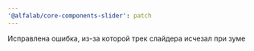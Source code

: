 ```yaml
---
'@alfalab/core-components-slider': patch
---
```


Исправлена ошибка, из-за которой трек слайдера исчезал при зуме

